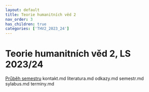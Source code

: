 ```yaml
---
layout: default
title: Teorie humanitních věd 2
nav_order: 3
has_children: true
categories: ['THV2_2023_24']
---
```

# Teorie humanitních věd 2, LS 2023/24

[Průběh semestru](semestr.html)
kontakt.md     literatura.md  odkazy.md      semestr.md     sylabus.md     terminy.md

